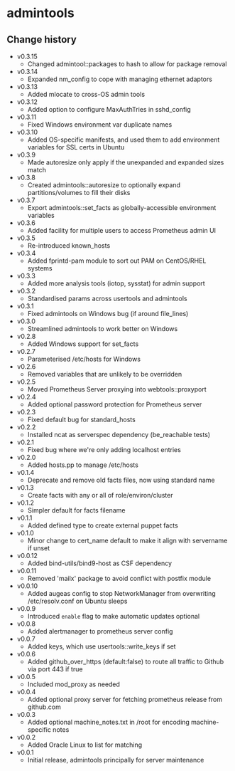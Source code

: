 admintools
==========

Change history
--------------

* v0.3.15
    * Changed admintool::packages to hash to allow for package removal
* v0.3.14
    * Expanded nm_config to cope with managing ethernet adaptors
* v0.3.13
    * Added mlocate to cross-OS admin tools
* v0.3.12
    * Added option to configure MaxAuthTries in sshd_config
* v0.3.11
    * Fixed Windows environment var duplicate names
* v0.3.10
    * Added OS-specific manifests, and used them to add environment variables for SSL certs in Ubuntu
* v0.3.9
    * Made autoresize only apply if the unexpanded and expanded sizes match
* v0.3.8
    * Created admintools::autoresize to optionally expand partitions/volumes to fill their disks
* v0.3.7
    * Export admintools::set_facts as globally-accessible environment variables
* v0.3.6
    * Added facility for multiple users to access Prometheus admin UI
* v0.3.5
    * Re-introduced known_hosts
* v0.3.4
    * Added fprintd-pam module to sort out PAM on CentOS/RHEL systems
* v0.3.3
    * Added more analysis tools (iotop, sysstat) for admin support
* v0.3.2
    * Standardised params across usertools and admintools
* v0.3.1
    * Fixed admintools on Windows bug (if around file_lines)
* v0.3.0
    * Streamlined admintools to work better on Windows
* v0.2.8
    * Added Windows support for set_facts
* v0.2.7
    * Parameterised /etc/hosts for Windows
* v0.2.6
    * Removed variables that are unlikely to be overridden
* v0.2.5
    * Moved Prometheus Server proxying into webtools::proxyport
* v0.2.4
    * Added optional password protection for Prometheus server
* v0.2.3
    * Fixed default bug for standard_hosts
* v0.2.2
    * Installed ncat as serverspec dependency (be_reachable tests)
* v0.2.1
    * Fixed bug where we're only adding localhost entries
* v0.2.0
    * Added hosts.pp to manage /etc/hosts
* v0.1.4
    * Deprecate and remove old facts files, now using standard name
* v0.1.3
    * Create facts with any or all of role/environ/cluster
* v0.1.2
    * Simpler default for facts filename
* v0.1.1
    * Added defined type to create external puppet facts
* v0.1.0
    * Minor change to cert_name default to make it align with servername if unset
* v0.0.12
    * Added bind-utils/bind9-host as CSF dependency
* v0.0.11
    * Removed 'mailx' package to avoid conflict with postfix module
* v0.0.10
    * Added augeas config to stop NetworkManager from overwriting /etc/resolv.conf on Ubuntu sleeps
* v0.0.9
    * Introduced `enable` flag to make automatic updates optional
* v0.0.8
    * Added alertmanager to prometheus server config
* v0.0.7
    * Added keys, which use usertools::write_keys if set
* v0.0.6
    * Added github_over_https (default:false) to route all traffic to Github via port 443 if true
* v0.0.5
    * Included mod_proxy as needed
* v0.0.4
    * Added optional proxy server for fetching prometheus release from github.com
* v0.0.3
    * Added optional machine_notes.txt in /root for encoding machine-specific notes
* v0.0.2
    * Added Oracle Linux to list for matching
* v0.0.1
    * Initial release, admintools principally for server maintenance
